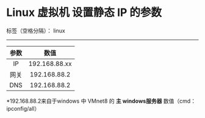 ﻿# Linux 虚拟机 设置静态 IP 的参数

标签（空格分隔）： linux

---
| 参数 | 数值 |
|:-:|:-:|
| IP | 192.168.88.xx |
| 网关 | 192.168.88.2 |
| DNS | 192.168.88.2 |
*192.168.88.2来自于windows 中 VMnet8 的 **主 windows服务器** 数值（cmd：ipconfig/all）





